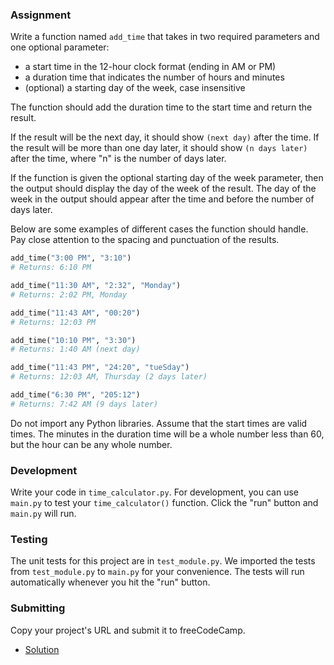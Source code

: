 ### Assignment

Write a function named `add_time` that takes in two required parameters and one optional parameter:
* a start time in the 12-hour clock format (ending in AM or PM) 
* a duration time that indicates the number of hours and minutes
* (optional) a starting day of the week, case insensitive

The function should add the duration time to the start time and return the result.

If the result will be the next day, it should show `(next day)` after the time. If the result will be more than one day later, it should show `(n days later)` after the time, where "n" is the number of days later.

If the function is given the optional starting day of the week parameter, then the output should display the day of the week of the result. The day of the week in the output should appear after the time and before the number of days later.

Below are some examples of different cases the function should handle. Pay close attention to the spacing and punctuation of the results.
```py
add_time("3:00 PM", "3:10")
# Returns: 6:10 PM

add_time("11:30 AM", "2:32", "Monday")
# Returns: 2:02 PM, Monday

add_time("11:43 AM", "00:20")
# Returns: 12:03 PM

add_time("10:10 PM", "3:30")
# Returns: 1:40 AM (next day)

add_time("11:43 PM", "24:20", "tueSday")
# Returns: 12:03 AM, Thursday (2 days later)

add_time("6:30 PM", "205:12")
# Returns: 7:42 AM (9 days later)
```

Do not import any Python libraries. Assume that the start times are valid times. The minutes in the duration time will be a whole number less than 60, but the hour can be any whole number.

### Development

Write your code in `time_calculator.py`. For development, you can use `main.py` to test your `time_calculator()` function. Click the "run" button and `main.py` will run.

### Testing 

The unit tests for this project are in `test_module.py`. We imported the tests from `test_module.py` to `main.py` for your convenience. The tests will run automatically whenever you hit the "run" button.

### Submitting

Copy your project's URL and submit it to freeCodeCamp.
* [Solution](https://repl.it/repls/WiryWeightyRobots?__cf_chl_jschl_tk__=0175ac9f2d6b3a9f3513694f915d455c98ea4314-1604585872-0-AWPhJ9I48_AXCYu-d-zvzU9uzvywgxLe_bRRQFMV-fYzTAk4Lgra3NC6l-l6r_Du3NcDuw6usaI7oPP3CopnwMaKR50qSVvnuJe2m9SSqgGQHRbBXy1iOQmvCDXQbh-AGfj_ggUtGa-arxVAUGf690dJ-jJH_T-D5MsV_6Mxzk6_aLnFD0pY4pLqOLkBCNJxIZxivPaKmABMWlxpl01I2vzOPG3LoMP6zwMXdt3O2n9296cjNT0GsHZ84J7HlPfHNgrc3_HJHRjFfsjzQOLOsQ3lKf7OHzy_SgbFl0GQ5ZSi#time_calculator.py)
